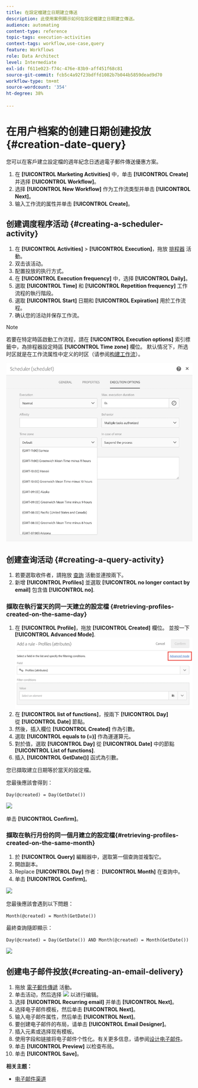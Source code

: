 ```yaml
---
title: 在設定檔建立日期建立傳送
description: 此使用案例顯示如何在設定檔建立日期建立傳送。
audience: automating
content-type: reference
topic-tags: execution-activities
context-tags: workflow,use-case,query
feature: Workflows
role: Data Architect
level: Intermediate
exl-id: f611e023-f74c-476e-83b9-aff451f68c81
source-git-commit: fcb5c4a92f23bdffd1082b7b044b5859dead9d70
workflow-type: tm+mt
source-wordcount: '354'
ht-degree: 38%

---
```


# 在用户档案的创建日期创建投放 {#creation-date-query}

您可以在客戶建立設定檔的週年紀念日透過電子郵件傳送優惠方案。

1. 在 **[!UICONTROL Marketing Activities]** 中，单击 **[!UICONTROL Create]** 并选择 **[!UICONTROL Workflow]**。
1. 选择 **[!UICONTROL New Workflow]** 作为工作流类型并单击 **[!UICONTROL Next]**。
1. 输入工作流的属性并单击 **[!UICONTROL Create]**。

## 创建调度程序活动 {#creating-a-scheduler-activity}

1. 在 **[!UICONTROL Activities]** > **[!UICONTROL Execution]**，拖放 [排程器](../../automating/using/scheduler.md) 活動。
1. 双击该活动。
1. 配置投放的执行方式。
1. 在 **[!UICONTROL Execution frequency]** 中，选择 **[!UICONTROL Daily]**。
1. 選取 **[!UICONTROL Time]** 和 **[!UICONTROL Repetition frequency]** 工作流程的執行階段。
1. 選取 **[!UICONTROL Start]** 日期和 **[!UICONTROL Expiration]** 用於工作流程。
1. 确认您的活动并保存工作流。

>[!NOTE]
>
>若要在特定時區啟動工作流程，請在 **[!UICONTROL Execution options]** 索引標籤中，為排程器設定時區 **[!UICONTROL Time zone]** 欄位。 默认情况下，所选时区就是在工作流属性中定义的时区（请参阅[构建工作流](../../automating/using/building-a-workflow.md)）。

![](assets/time_zone.png)

## 创建查询活动 {#creating-a-query-activity}

1. 若要選取收件者，請拖放 [查詢](../../automating/using/query.md) 活動並連按兩下。
1. 新增 **[!UICONTROL Profiles]** 並選取 **[!UICONTROL no longer contact by email]** 包含值 **[!UICONTROL no]**.

### 擷取在執行當天的同一天建立的設定檔 {#retrieving-profiles-created-on-the-same-day}

1. 在 **[!UICONTROL Profile]**，拖放 **[!UICONTROL Created]** 欄位。 並按一下 **[!UICONTROL Advanced Mode]**.
   ![](assets/advanced_mode.png)
1. 在 **[!UICONTROL list of functions]**，按兩下 **[!UICONTROL Day]** 從 **[!UICONTROL Date]** 節點。
1. 然後，插入欄位 **[!UICONTROL Created]** 作為引數。
1. 選取 **[!UICONTROL equals to (=)]** 作為運運算元。
1. 對於值，選取 **[!UICONTROL Day]** 從 **[!UICONTROL Date]** 中的節點 **[!UICONTROL List of functions]**.
1. 插入 **[!UICONTROL GetDate()]** 函式為引數。

您已擷取建立日期等於當天的設定檔。

您最後應該會得到：

```Day(@created) = Day(GetDate())```

![](assets/day_creation_query.png)

单击 **[!UICONTROL Confirm]**。

### 擷取在執行月份的同一個月建立的設定檔{#retrieving-profiles-created-on-the-same-month}

1. 於 **[!UICONTROL Query]** 編輯器中，選取第一個查詢並複製它。
1. 開啟副本。
1. Replace **[!UICONTROL Day]** 作者： **[!UICONTROL Month]** 在查詢中。
1. 单击 **[!UICONTROL Confirm]**。

![](assets/month_rule.png)

您最後應該會遇到以下問題：

``` Month(@created) = Month(GetDate()) ```

最終查詢隨即顯示：

```Day(@created) = Day(GetDate()) AND Month(@created) = Month(GetDate())```

![](assets/expression_editor_1.png)

## 创建电子邮件投放{#creating-an-email-delivery}

1. 拖放 [電子郵件傳遞](../../automating/using/email-delivery.md) 活動。
1. 单击活动，然后选择 ![](assets/edit_darkgrey-24px.png) 以进行编辑。
1. 选择 **[!UICONTROL Recurring email]** 并单击 **[!UICONTROL Next]**。
1. 选择电子邮件模板，然后单击 **[!UICONTROL Next]**。
1. 输入电子邮件属性，然后单击 **[!UICONTROL Next]**。
1. 要创建电子邮件的布局，请单击 **[!UICONTROL Email Designer]**。
1. 插入元素或选择现有模板。
1. 使用字段和链接将电子邮件个性化。有关更多信息，请参阅[设计电子邮件](../../designing/using/designing-from-scratch.md#designing-an-email-content-from-scratch)。
1. 单击 **[!UICONTROL Preview]** 以检查布局。
1. 单击 **[!UICONTROL Save]**。

**相关主题：**

* [电子邮件渠道](../../channels/using/creating-an-email.md)
